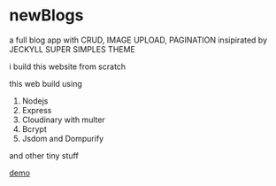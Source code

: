 # newBlogs
a full blog app with CRUD, IMAGE UPLOAD, PAGINATION insipirated by JECKYLL SUPER SIMPLES THEME

i build this website from scratch

this web build using

1. Nodejs
2. Express
3. Cloudinary with multer
4. Bcrypt
5. Jsdom and Dompurify

and other tiny stuff

[demo](damarowen.blog)
